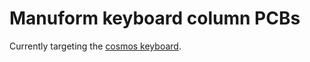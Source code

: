 # Manuform keyboard column PCBs

Currently targeting the [cosmos keyboard](https://ryanis.cool/cosmos/beta).
